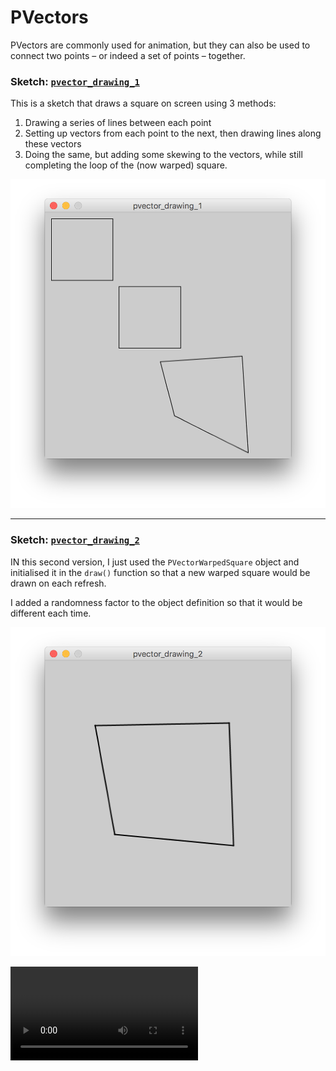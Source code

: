 # PVectors

PVectors are commonly used for animation, but they can also be used to connect two points – or indeed a set of points – together.


### Sketch: [`pvector_drawing_1`](pvector_drawing_1/pvector_drawing_1.pde)

This is a sketch that draws a square on screen using 3 methods:
1. Drawing a series of lines between each point
2. Setting up vectors from each point to the next, then drawing lines along these vectors
3. Doing the same, but adding some skewing to the vectors, while still completing the loop of the (now warped) square.


![](pvector_drawing_1.png)

<hr/>

  
### Sketch: [`pvector_drawing_2`](pvector_drawing_2/pvector_drawing_2.pde)

IN this second version, I just used the `PVectorWarpedSquare` object and initialised it in the `draw()` function so that a new warped square would be drawn on each refresh.

I added a randomness factor to the object definition so that it would be different each time.


![](pvector_drawing_2.png)


<video src="pvector_drawing_2_animation.mov" controls="" preload="" loop="loop"></video>